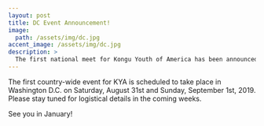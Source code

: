 ```yaml
---
layout: post
title: DC Event Announcement!
image:
  path: /assets/img/dc.jpg
accent_image: /assets/img/dc.jpg
description: >
  The first national meet for Kongu Youth of America has been announced in Washington D.C!
---
```

The first country-wide event for KYA is scheduled to take place in Washington D.C. on Saturday, August 31st and Sunday, September 1st, 2019. Please stay tuned for logistical details in the coming weeks.

See you in January!